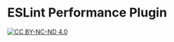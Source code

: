 # ESLint Performance Plugin

[![CC BY-NC-ND 4.0][cc-by-nc-nd-shield]][cc-by-nc-nd]

[cc-by-nc-nd]: http://creativecommons.org/licenses/by-nc-nd/4.0
[cc-by-nc-nd-shield]: https://img.shields.io/badge/License-CC_BY--NC--ND_4.0-lightgrey.svg
